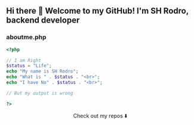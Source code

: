 ## Hi there 👋 Welcome to my GitHub! I'm SH Rodro, backend developer


### aboutme.php

```php
<?php

// I am Right
$status = "Life";
echo "My name is SH Rodro";
echo "What is " . $status . "<br>";
echo "I have No" . $status . "<br>";

// But my output is wrong

?> 
```

<p align="center">
Check out my repos ⬇️  
</p>


